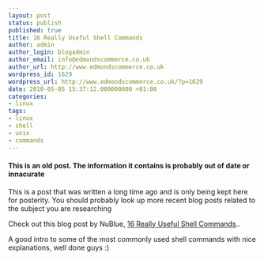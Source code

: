 ```yaml
---
layout: post
status: publish
published: true
title: 16 Really Useful Shell Commands
author: admin
author_login: blogadmin
author_email: info@edmondscommerce.co.uk
author_url: http://www.edmondscommerce.co.uk
wordpress_id: 1629
wordpress_url: http://www.edmondscommerce.co.uk/?p=1629
date: 2010-05-05 15:37:12.000000000 +01:00
categories:
- linux
tags:
- linux
- shell
- unix
- commands
---
```

<div class="oldpost"><h4>This is an old post. The information it contains is probably out of date or innacurate</h4>
<p>
This is a post that was written a long time ago and is only being kept here for posterity.
You should probably look up more recent blog posts related to the subject you are researching
</p>
</div>
Check out this blog post by NuBlue, <a href="http://blog.nublue.co.uk/16-really-useful-shell-commands-for-web-developers/">16 Really Useful Shell Commands</a>..

A good intro to some of the most commonly used shell commands with nice explanations, well done guys :)
